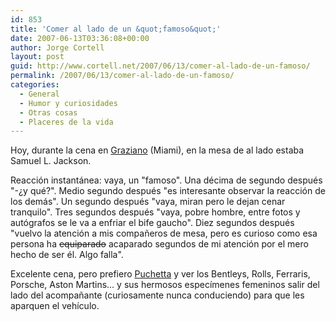 ```yaml
---
id: 853
title: 'Comer al lado de un &quot;famoso&quot;'
date: 2007-06-13T03:36:08+00:00
author: Jorge Cortell
layout: post
guid: http://www.cortell.net/2007/06/13/comer-al-lado-de-un-famoso/
permalink: /2007/06/13/comer-al-lado-de-un-famoso/
categories:
  - General
  - Humor y curiosidades
  - Otras cosas
  - Placeres de la vida
---
```

Hoy, durante la cena en <a title="Graziano" target="_blank" href="http://www.grazianosgroup.com/">Graziano</a> (Miami), en la mesa de al lado estaba Samuel L. Jackson.

Reacción instantánea: vaya, un "famoso". Una décima de segundo después "-¿y qué?". Medio segundo después "es interesante observar la reacción de los demás". Un segundo después "vaya, miran pero le dejan cenar tranquilo". Tres segundos después "vaya, pobre hombre, entre fotos y autógrafos se le va a enfriar el bife gaucho". Diez segundos después "vuelvo la atención a mis compañeros de mesa, pero es curioso como esa persona ha <strike>equiparado</strike> acaparado segundos de mi atención por el mero hecho de ser él. Algo falla".

Excelente cena, pero prefiero <a title="Puchetta" target="_blank" href="http://www.puchettarestaurant.com/">Puchetta</a> y ver los Bentleys, Rolls, Ferraris, Porsche, Aston Martins... y sus hermosos especí­menes femeninos salir del lado del acompañante (curiosamente nunca conduciendo) para que les aparquen el vehí­culo.